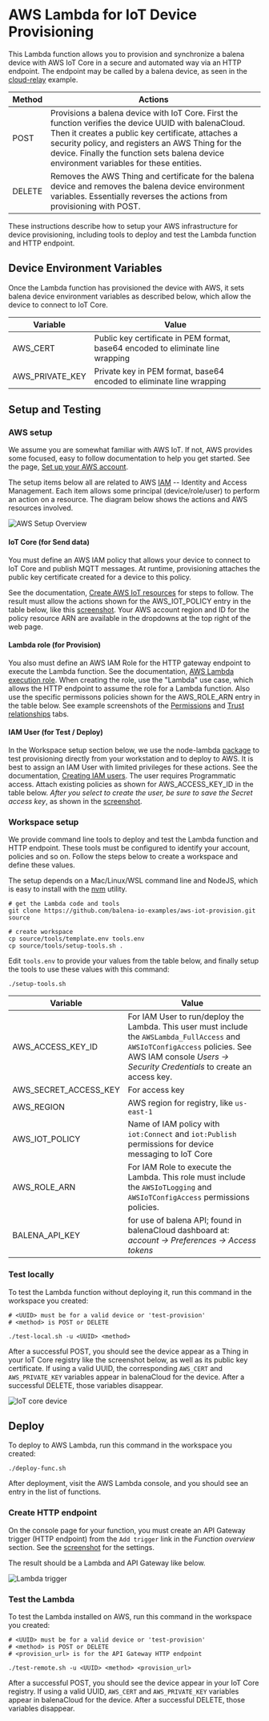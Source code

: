 # AWS Lambda for IoT Device Provisioning

This Lambda function allows you to provision and synchronize a balena device with AWS IoT Core in a secure and automated way via an HTTP endpoint. The endpoint may be called by a balena device, as seen in the [cloud-relay](https://github.com/balena-io-examples/cloud-relay) example.

| Method | Actions |
|-------------|--------|
| POST | Provisions a balena device with IoT Core. First the function verifies the device UUID with balenaCloud. Then it creates a public key certificate, attaches a security policy, and registers an AWS Thing for the device. Finally the function sets balena device environment variables for these entities. |
| DELETE | Removes the AWS Thing and certificate for the balena device and removes the balena device environment variables. Essentially reverses the actions from provisioning with POST. |

These instructions describe how to setup your AWS infrastructure for device provisioning, including tools to deploy and test the Lambda function and HTTP endpoint.

## Device Environment Variables
Once the Lambda function has provisioned the device with AWS, it sets balena device environment variables as described below, which allow the device to connect to IoT Core.

| Variable | Value |
|----------|-------|
| AWS_CERT | Public key certificate in PEM format, base64 encoded to eliminate line wrapping |
| AWS_PRIVATE_KEY | Private key in PEM format, base64 encoded to eliminate line wrapping |

## Setup and Testing
### AWS setup
We assume you are somewhat familiar with AWS IoT. If not, AWS provides some focused, easy to follow documentation to help you get started. See the page, [Set up your AWS account](https://docs.aws.amazon.com/iot/latest/developerguide/setting-up.html).

The setup items below all are related to AWS [IAM](https://docs.aws.amazon.com/IAM/latest/UserGuide/intro-structure.html) -- Identity and Access Management. Each item allows some principal (device/role/user) to perform an action on a resource. The diagram below shows the actions and AWS resources involved.

![AWS Setup Overview](doc/aws-setup-overview.png)

#### IoT Core (for Send data)
You must define an AWS IAM policy that allows your device to connect to IoT Core and publish MQTT messages. At runtime, provisioning attaches the public key certificate created for a device to this policy.

See the documentation, [Create AWS IoT resources](https://docs.aws.amazon.com/iot/latest/developerguide/create-iot-resources.html#create-iot-policy) for steps to follow. The result must allow the actions shown for the AWS_IOT_POLICY entry in the table below, like this [screenshot](doc/iot-messaging-policy.png). Your AWS account region and ID for the policy resource ARN are available in the dropdowns at the top right of the web page.

#### Lambda role (for Provision)
You also must define an AWS IAM Role for the HTTP gateway endpoint to execute the Lambda function. See the documentation, [AWS Lambda execution role](https://docs.aws.amazon.com/lambda/latest/dg/lambda-intro-execution-role.html#permissions-executionrole-console). When creating the role, use the "Lambda" use case, which allows the HTTP endpoint to assume the role for a Lambda function. Also use the specific permissons policies shown for the AWS_ROLE_ARN entry in the table below. See example screenshots of the [Permissions](doc/iam-role-permissions.png) and [Trust relationships](doc/iam-role-trust.png) tabs.

#### IAM User (for Test / Deploy)
In the Workspace setup section below, we use the node-lambda [package](https://github.com/motdotla/node-lambda) to test provisioning directly from your workstation and to deploy to AWS. It is best to assign an IAM User with limited privileges for these actions. See the documentation, [Creating IAM users](https://docs.aws.amazon.com/IAM/latest/UserGuide/id_users_create.html#id_users_create_console). The user requires Programmatic access. Attach existing policies as shown for AWS_ACCESS_KEY_ID in the table below. *After you select to create the user, be sure to save the Secret access key*, as shown in the [screenshot](doc/iam-user-created.png).

### Workspace setup
We provide command line tools to deploy and test the Lambda function and HTTP endpoint. These tools must be configured to identify your account, policies and so on. Follow the steps below to create a workspace and define these values.

The setup depends on a Mac/Linux/WSL command line and NodeJS, which is easy to install with the [nvm](https://github.com/nvm-sh/nvm#installing-and-updating) utility.

```
# get the Lambda code and tools
git clone https://github.com/balena-io-examples/aws-iot-provision.git source

# create workspace
cp source/tools/template.env tools.env
cp source/tools/setup-tools.sh .
```
Edit `tools.env` to provide your values from the table below, and finally setup the tools to use these values with this command:

```
./setup-tools.sh
```

| Variable    |    Value    |
|-------------|-------------|
| AWS_ACCESS_KEY_ID | For IAM User to run/deploy the Lambda. This user must include the `AWSLambda_FullAccess` and `AWSIoTConfigAccess` policies. See AWS IAM console  *Users -> Security Credentials* to create an access key. |
| AWS_SECRET_ACCESS_KEY | For access key |
| AWS_REGION | AWS region for registry, like `us-east-1` |
| AWS_IOT_POLICY | Name of IAM policy with `iot:Connect` and `iot:Publish` permissions for device messaging to IoT Core |
| AWS_ROLE_ARN | For IAM Role to execute the Lambda. This role must include the `AWSIoTLogging` and `AWSIoTConfigAccess` permissions policies. |
| BALENA_API_KEY | for use of balena API; found in balenaCloud dashboard at: *account -> Preferences -> Access tokens* |

### Test locally
To test the Lambda function without deploying it, run this command in the workspace you created:

```
# <UUID> must be for a valid device or 'test-provision'
# <method> is POST or DELETE

./test-local.sh -u <UUID> <method>
```

After a successful POST, you should see the device appear as a Thing in your IoT Core registry like the screenshot below, as well as its public key certificate. If using a valid UUID, the corresponding `AWS_CERT` and `AWS_PRIVATE_KEY` variables appear in balenaCloud for the device. After a successful DELETE, those variables disappear.

![IoT core device](doc/iot-core-device.png)

## Deploy
To deploy to AWS Lambda, run this command in the workspace you created:

```
./deploy-func.sh
```

After deployment, visit the AWS Lambda console, and you should see an entry in the list of functions.

### Create HTTP endpoint
On the console page for your function, you must create an API Gateway trigger (HTTP endpoint) from the `Add trigger` link in the *Function overview* section. See the [screenshot](doc/lambda-create-trigger.png) for the settings.

The result should be a Lambda and API Gateway like below.

![Lambda trigger](doc/lambda-trigger.png)

### Test the Lambda
To test the Lambda installed on AWS, run this command in the workspace you created:

```
# <UUID> must be for a valid device or 'test-provision'
# <method> is POST or DELETE
# <provision_url> is for the API Gateway HTTP endpoint

./test-remote.sh -u <UUID> <method> <provision_url>
```

After a successful POST, you should see the device appear in your IoT Core registry. If using a valid UUID, `AWS_CERT` and `AWS_PRIVATE_KEY` variables appear in balenaCloud for the device. After a successful DELETE, those variables disappear.
